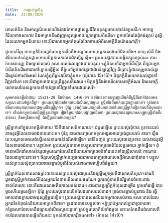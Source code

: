 ```yaml
---
title:  ការផ្លាស់ប្តូរចិត្ត
date:  24/08/2020
---
```


គោលគំនិត និងអារម្មណ៍របស់យើងតែងតែអាចផ្លាស់ប្តូរជីវិតមនុស្សអោយកាន់តែប្រសើរ។ អាកប្បកិរិយាកាចសាហាវ និងអាក្រក់នឹងជំរុញមនុស្សអោយឃ្លាតឆ្ងាយពីយើង។ ពួកគេតែងតែពុំចង់ស្តាប់ នូវអ្វីដែលលោកអ្នកនិយាយ ទោះបីជាលោកអ្នកកំពុងតែចែកចាយអំពីសេចក្តីពិតយ៉ាងណាក្តី។

ផ្ទុយទៅវិញ អាកប្បកិរិយាល្អចំពោះអ្នកដទៃនឹងបណ្តាលអោយពួកគេចង់នៅជិតយើង។ ពាក្យ សំដី និងឥរិយាបថទន់ភ្លន់ជួយអោយមិត្តភាពកាន់តែជិតស្និទ្ធឡើង។ ព្រះយេស៊ូវបានបង្កើតក្បួនច្បាប់នេះ តាមបែបសាមញ្ញ និងច្បាស់លាស់ ខណៈពេលដែលទ្រង់មានបន្ទូល «ខ្ញុំមិនហៅជាអ្នកបំរើទៀត ពីព្រោះអ្នកបំរើគេមិនដឹងថាជាចៅហ្វាយធ្វើអ្វីទេ គឺខ្ញុំហៅអ្នករាល់គ្នាថាជាសំឡាញ់វិញ ពីព្រោះខ្ញុំបានឲ្យអ្នករាល់គ្នាដឹងគ្រប់ការទាំងអស់ ដែលខ្ញុំឮពីព្រះវរបិតាខ្ញុំមក» (យ៉ូហាន 15៖15)។ មិត្តភក្តិនឹងយោគយល់គ្នាទៅ វិញទៅមក ទោះបីជាពួកគេបានប្រព្រឹត្តខុសក៏ដោយ។ មិត្តភក្តិនឹងចែករំលែកសេចក្តីអំណរ និងសេចក្តីសោកសៅរបស់ពួកគេទៅកាន់គ្នាទៅវិញទៅមកដោយសេរី។

`សូមអានខគម្ពីរម៉ាថាយ 15៖21-28 និងម៉ាកុស 14៖6-9។ ខទាំងនេះបានបង្ហាញយើងអំពីស្ត្រីពីរនាក់ដែលមានលក្ខណៈដោយឡែកពីគ្នា។ ព្រះយេស៊ូវពុំបានចែកចាយដំណឹងល្អជាមួយ ស្ត្រីទាំងពីរនាក់នេះដូចគ្នានោះទេ។ ទ្រង់មានឥរិយាបថសុភាពរាបសាជាមួយនឹងស្ត្រីម្នាក់។ ប៉ុន្តែ ទ្រង់ពុំបានយកព្រះទ័យទុកដាក់ចំពោះស្រ្តីម្នាក់ទៀតកាលពីដំបូងនោះទេ។ តើលោកអ្នកបានឃើញអ្វីខ្លះនៅក្នុង រឿងនីមួយៗដែលបង្ហាញយើងថា ព្រះយេស៊ូវបានព្យាយាមសង្គ្រោះស្ត្រីទាំងពីរនាក់នេះ និងពង្រឹងសេចក្តី ជំនឿពួកនាងចំពោះទ្រង់?`

ស្ត្រីម្នាក់នៅក្នុងបទគម្ពីរម៉ាថាយ 15គឺជាសាសន៍កាណាន។ ដំបូងឡើយ ព្រះយេស៊ូវពុំបាន ប្រទានដល់នាងនូវអ្វីដែលនាងចង់បាននោះទេ។ ប៉ុន្តែ នាងបានព្យាយាមទូលអង្វរអោយទ្រង់ជួយដល់ នាង។ រឿងនេះបណ្តាលអោយជំនឿរបស់នាងកាន់តែរឹងមាំឡើង។ នៅទីបញ្ចប់ ព្រះយេស៊ូវបានប្រទាន ដល់នាងនូវអ្វីដែលនាងចង់បាន។ បន្ទាប់មក ព្រះយេស៊ូវបានមានបន្ទូលជាពាក្យពេចន៍ដែលគួរអោយ ភ្ញាក់ផ្អើល។ ពុំមានមេដឹកនាំសាសន៍យូដាមួយណាដែលនឹងនិយាយពាក្យពេចន៍ទាំងនេះទៅឯស្ត្រីសាសន៍ កាណានដែលរងគ្រោះនោះទេ។ ចិត្តរបស់ស្ត្រីម្នាក់នេះប្រាកដជាមានពេញដោយសេចក្តីអំណរជាពុំខាន។ បន្ទូលរបស់ព្រះយេស៊ូវប្រាកដជាបានផ្លាស់ប្តូរជីវិតរបស់នាងតាមរបៀបដ៏ធំមួយ។

ស្ត្រីម្នាក់ដែលបានលាងព្រះបាទារបស់ព្រះយេស៊ូវជាមួយនឹងគ្រឿងក្រអូបគឺជាសាសន៍យូដា។នាងក៏ដូចជាស្ត្រីម្នាក់ខាងលើដែលអ្នកដទៃបានមើលងាយផងដែរ។ ពួកគេពុំបានគិតវិជ្ជមានចំពោះនាង ទាល់តែសោះ នោះគឺដោយសារអតីតកាលរបស់នាង។ នាងបានប្រព្រឹត្តកំហុសជាច្រើន ព្រមទាំងធ្វើ បាបម្តងហើយម្តងទៀត។ ប៉ុន្តែ ព្រះយេស៊ូវបានលើកលែងទោសដល់នាង។ ទ្រង់បានផ្លាស់ប្តូរនាង និង ធ្វើអោយនាងក្លាយជាមនុស្សថ្មីម្តងទៀត។ ព្រះយេស៊ូវបានសរសើរសកម្មភាពរបស់នាង ខណៈពេលដែលអ្នកដទៃកំពុងតែនិយាយអាក្រក់ពីនាង។ ទ្រង់បានមានបន្ទូលថា «ខ្ញុំប្រាប់អ្នករាល់គ្នាជាប្រាកដថា កន្លែងណាដែលគេនឹងផ្សាយដំណឹងល្អនេះទូទៅ គ្រប់ក្នុងលោកីយ៍ទាំងមូល នោះគេតែងនឹងដំណាលពីការដែលនាងបានធ្វើហើយនេះ ទុកសំរាប់ជាកេរ្តិ៍នាងតទៅ» (ម៉ាកុស 14៖9)។
